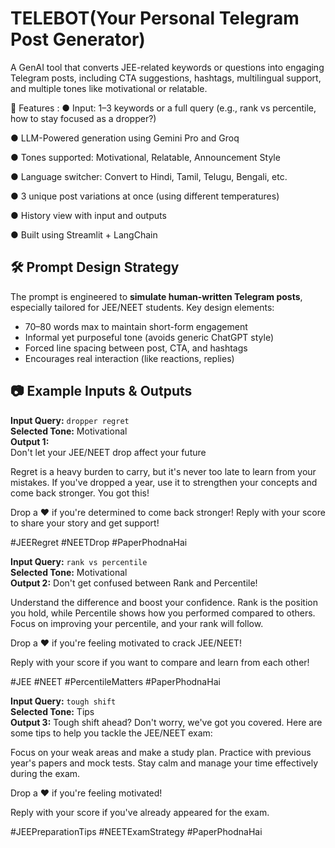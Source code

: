 # TELEBOT(Your Personal Telegram Post Generator)

A GenAI tool that converts JEE-related keywords or questions into engaging Telegram posts, including CTA suggestions, hashtags, multilingual support, and multiple tones like motivational or relatable.

📌 Features :
 ● Input: 1–3 keywords or a full query (e.g., rank vs percentile, how to stay focused as a dropper?)

 ● LLM-Powered generation using Gemini Pro and Groq

 ● Tones supported: Motivational, Relatable, Announcement Style

 ● Language switcher: Convert to Hindi, Tamil, Telugu, Bengali, etc.

 ● 3 unique post variations at once (using different temperatures)

 ● History view with input and outputs

 ● Built using Streamlit + LangChain

## 🛠️ Prompt Design Strategy

The prompt is engineered to **simulate human-written Telegram posts**, especially tailored for JEE/NEET students. Key design elements:
- 70–80 words max to maintain short-form engagement
- Informal yet purposeful tone (avoids generic ChatGPT style)
- Forced line spacing between post, CTA, and hashtags
- Encourages real interaction (like reactions, replies)

## 📷 Example Inputs & Outputs
**Input Query:** `dropper regret`  
**Selected Tone:** Motivational  
**Output 1:**  
Don't let your JEE/NEET drop affect your future

Regret is a heavy burden to carry, but it's never too late to learn from your mistakes. If you've dropped a year, use it to strengthen your concepts and come back stronger. You got this!

Drop a ❤️ if you're determined to come back stronger! Reply with your score to share your story and get support!

#JEERegret #NEETDrop #PaperPhodnaHai

**Input Query:** `rank vs percentile`  
**Selected Tone:** Motivational  
**Output 2:** 
Don't get confused between Rank and Percentile!

Understand the difference and boost your confidence. Rank is the position you hold, while Percentile shows how you performed compared to others. Focus on improving your percentile, and your rank will follow.

Drop a ❤️ if you're feeling motivated to crack JEE/NEET!

Reply with your score if you want to compare and learn from each other!

#JEE #NEET #PercentileMatters #PaperPhodnaHai

**Input Query:** `tough shift`  
**Selected Tone:** Tips  
**Output 3:** 
Tough shift ahead? Don't worry, we've got you covered. Here are some tips to help you tackle the JEE/NEET exam:

Focus on your weak areas and make a study plan. Practice with previous year's papers and mock tests. Stay calm and manage your time effectively during the exam.

Drop a ❤️ if you're feeling motivated!

Reply with your score if you've already appeared for the exam.

#JEEPreparationTips #NEETExamStrategy #PaperPhodnaHai

